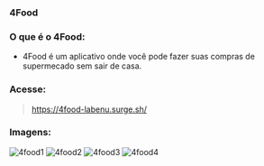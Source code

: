 ### 4Food

### O que é o 4Food:
- 4Food é um aplicativo onde você pode fazer suas compras de supermecado sem sair de casa.

### Acesse:
> https://4food-labenu.surge.sh/

### Imagens:

![4food1](https://user-images.githubusercontent.com/31461569/125174904-d932ce80-e19e-11eb-8d7a-7b26230f5899.PNG)
![4food2](https://user-images.githubusercontent.com/31461569/125174908-db952880-e19e-11eb-80f0-c2b1123c83ec.PNG)
![4food3](https://user-images.githubusercontent.com/31461569/125174906-da63fb80-e19e-11eb-84c5-f344382cea45.PNG)
![4food4](https://user-images.githubusercontent.com/31461569/125174907-dafc9200-e19e-11eb-84cb-fd61cdcf054a.PNG)



